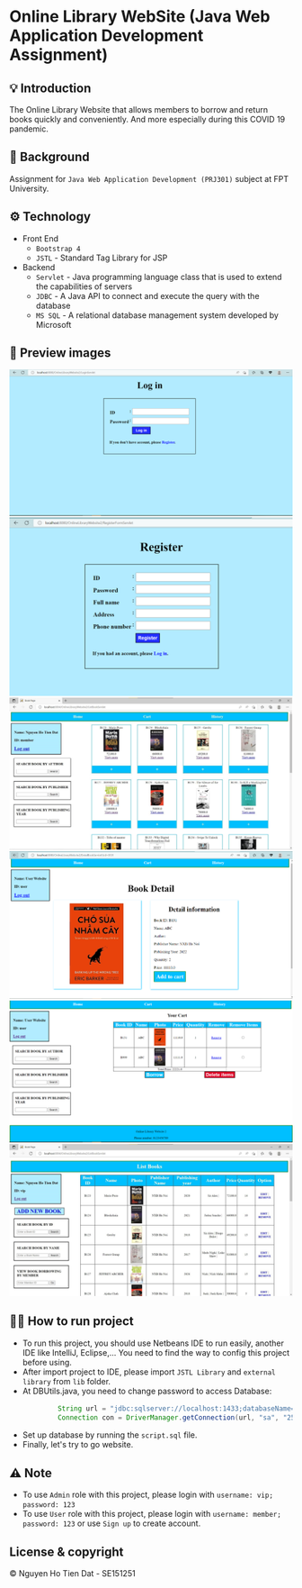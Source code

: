# Online Library WebSite (Java Web Application Development Assignment)

## 💡 Introduction

The Online Library Website that allows members to borrow and return books quickly and conveniently. And more especially during this COVID 19 pandemic.

## 👋 Background

Assignment for `Java Web Application Development (PRJ301)` subject at FPT University.

## ⚙️ Technology

- Front End
  - `Bootstrap 4`
  - `JSTL` - Standard Tag Library for JSP
- Backend
  - `Servlet` - Java programming language class that is used to extend the capabilities of servers
  - `JDBC` - A Java API to connect and execute the query with the database
  - `MS SQL` - A relational database management system developed by Microsoft

## 🌿 Preview images

![Source code](https://github.com/SE151251/Online_Library_Website/blob/main/img_show/login.PNG)
![Source code](https://github.com/SE151251/Online_Library_Website/blob/main/img_show/register.PNG)
![Source code](https://github.com/SE151251/Online_Library_Website/blob/main/img_show/home_member.png)
![Source code](https://github.com/SE151251/Online_Library_Website/blob/main/img_show/view_detial.PNG)
![Source code](https://github.com/SE151251/Online_Library_Website/blob/main/img_show/cart.PNG)
![Source code](https://github.com/SE151251/Online_Library_Website/blob/main/img_show/home_admin.png)

## 🏃‍♂️ How to run project

- To run this project, you should use Netbeans IDE to run easily, another IDE like IntelliJ, Eclipse,... You need to find the way to config this project before using.
- After import project to IDE, please import `JSTL Library` and `external library` from `lib` folder.
- At DBUtils.java, you need to change password to access Database:

```java
            String url = "jdbc:sqlserver://localhost:1433;databaseName=PRJ301_SE1612_LA_OnlineLibraryWebsite2";
            Connection con = DriverManager.getConnection(url, "sa", "25032001"); // change with your password here
```

- Set up database by running the `script.sql` file.
- Finally, let's try to go website.

## ⚠️ Note

- To use `Admin` role with this project, please login with `username: vip; password: 123`
- To use `User` role with this project, please login with `username: member; password: 123` or use `Sign up` to create account.

## License & copyright

© Nguyen Ho Tien Dat - SE151251
